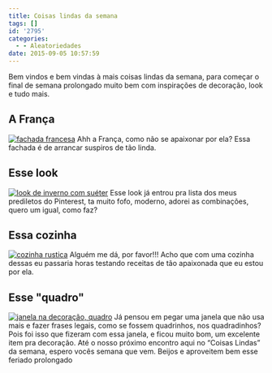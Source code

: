 ```yaml
---
title: Coisas lindas da semana
tags: []
id: '2795'
categories:
  - - Aleatoriedades
date: 2015-09-05 10:57:59
---
```


Bem vindos e bem vindas à mais coisas lindas da semana, para começar o final de semana prolongado muito bem com inspirações de decoração, look e tudo mais.

## A França

[![fachada francesa](/images/2015/09/França.jpg)](/images/2015/09/França.jpg) Ahh a França, como não se apaixonar por ela? Essa fachada é de arrancar suspiros de tão linda.

## Esse look

[![look de inverno com suéter](/images/2015/09/03524d9779262fe1ae178e06c8cc1cb0-683x1024.jpg)](/images/2015/09/03524d9779262fe1ae178e06c8cc1cb0.jpg) Esse look já entrou pra lista dos meus prediletos do Pinterest, ta muito fofo, moderno, adorei as combinações, quero um igual, como faz?

## Essa cozinha

[![cozinha rustica ](/images/2015/09/f1c9e14be5acb5bf5699739397ad7e64.jpg)](/images/2015/09/f1c9e14be5acb5bf5699739397ad7e64.jpg) Alguém me dá, por favor!!! Acho que com uma cozinha dessas eu passaria horas testando receitas de tão apaixonada que eu estou por ela.

## Esse "quadro"

[![janela na decoração, quadro](/images/2015/09/8b20e2509a497080334318a241bb373c-683x1024.jpg)](/images/2015/09/8b20e2509a497080334318a241bb373c.jpg) Já pensou em pegar uma janela que não usa mais e fazer frases legais, como se fossem quadrinhos, nos quadradinhos? Pois foi isso que fizeram com essa janela, e ficou muito bom, um excelente item pra decoração. Até o nosso próximo encontro aqui no “Coisas Lindas” da semana, espero vocês semana que vem. Beijos e aproveitem bem esse feriado prolongado
